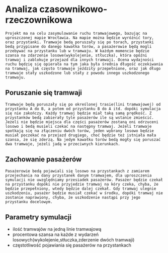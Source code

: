 # Analiza czasownikowo-rzeczownikowa

	Projekt ma na celu zasymulowanie ruchu tramwajowego, bazując na uproszczonej mapie Wrocławia. Na mapie można będzie wyróżnić tory, oraz przystanki. Tramwaje bedą poruszały się po torach, przystanki bedą przypisane do danego kawałka torów, a pasażerowie będą mogli przebywać na przystanku lub w tramwaju. W każdym momencie będzie szansa na zdarzenie losowe(wykolejenie, stłuczka), która opóźni tramwaj i zablokuje przejazd dla innych tramwaji. Ocena wydajności ruchu będzię się opierała na tym jaka była średnia długość oczekiwania na tramwaj, jak często tramwaje jeździły przepełnione, oraz jak długo tramwaje stały uszkodzone lub stały z powodu innego uszkodzonego tramwaju.

## Poruszanie się tramwaji

	Tramwaje będą poruszały się po określonej trasie(lini tramwajowej) od przystanku A do B, a potem od przystanku B do A itd. dopóki symulacja się nie zakończy. Każdy tramwaj będzie miał taką samą prędkość. Z przystanków bedą zabierały tyle pasażerów ile są wstanie zmieścić. Jeżeli nie będzie miejsca dla części pasażerów zostaną oni odrzuceni losowo i bedą musieli czekać na następny tramwaj. Jeżeli tramwaje spotkają się na złączeniu dwóch torów, jeden wybrany losowo będzie musiał poczekać na przejazd drugiego, choć będzie też istniała mała szansa, że się zderzą. Na jedym kawałku torów bedą mogły się poruszać dwa tramwaje, jeżeli jadą w przeciwnych kierunkach.

## Zachowanie pasażerów

	Pasażerowie bedą pojawiali się losowo na przystankach z zamiarem przejechania na dany przystanek danym tramwajem, dla uproszczenia symulacji nie uwzględniamy przesiadek pasażerów. Pasażer będzie czekał na przystanku dopóki nie przyjedzie tramwaj na kóry czeka, chyba, że będzie przepełniony, wtedy będzie dalej czekał. Gdy tramwaj ulegnie uszkodzeniu, pasażer będzie musiał czekać w środku, dopóki tramwaj nie zostanie naprawiony, chyba, że uszkodzenie nastąpi przy jego przystanku docelowym.

## Parametry symulacji

- ilość tramwajów na jedną linie tramwajową
- procentowa szansa na każde z wydarzeń losowych(wykolejenie,stłuczka,zderzenie dwóch tramwaji)
- częstotliwość pojawiania się pasażerów na przystankach






